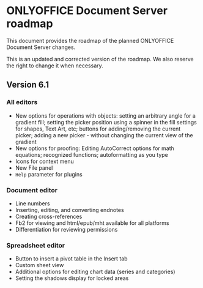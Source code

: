 # ONLYOFFICE Document Server roadmap

This document provides the roadmap of the planned ONLYOFFICE Document Server changes.

This is an updated and corrected version of the roadmap.
We also reserve the right to change it when necessary.

## Version 6.1

### All editors

* New options for operations with objects: setting an arbitrary angle for a gradient fill; setting the picker position using a spinner in the fill settings for shapes, Text Art, etc; buttons for adding/removing the current picker; adding a new picker - without changing the current view of the gradient
* New options for proofing: Editing AutoCorrect options for math equations; recognized functions; autoformatting as you type
* Icons for context menu
* New File panel
* `Help` parameter for plugins

### Document editor

* Line numbers
* Inserting, editing, and converting endnotes
* Creating cross-references
* Fb2 for viewing and html/epub/mht available for all platforms
* Differentiation for reviewing permissions

### Spreadsheet editor

* Button to insert a pivot table in the Insert tab
* Custom sheet view
* Additional options for editing chart data (series and categories)
* Setting the shadows display for locked areas
